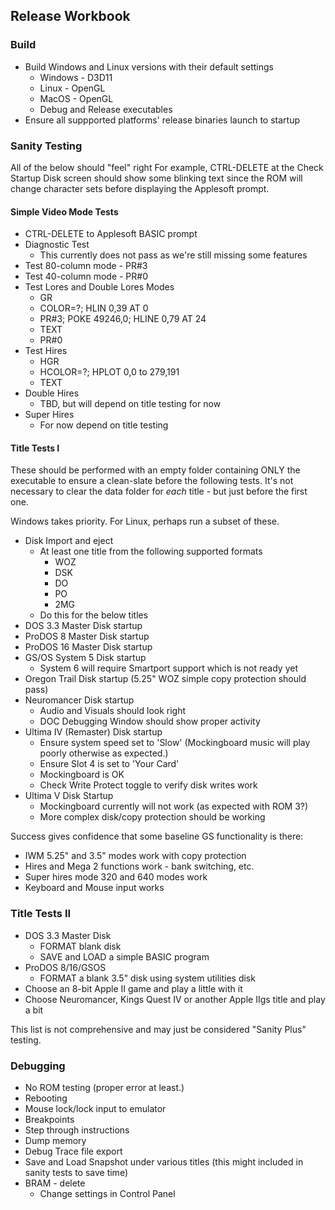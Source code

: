 ## Release Workbook

### Build

* Build Windows and Linux versions with their default settings
  * Windows - D3D11
  * Linux - OpenGL
  * MacOS - OpenGL
  * Debug and Release executables
* Ensure all suppported platforms' release binaries launch to startup

### Sanity Testing

All of the below should "feel" right For example, CTRL-DELETE at the Check
Startup Disk screen should show some blinking text since the ROM will change
character sets before displaying the Applesoft prompt.

#### Simple Video Mode Tests

* CTRL-DELETE to Applesoft BASIC prompt
* Diagnostic Test
  * This currently does not pass as we're still missing some features
* Test 80-column mode - PR#3
* Test 40-column mode - PR#0
* Test Lores and Double Lores Modes
  * GR
  * COLOR=?; HLIN 0,39 AT 0
  * PR#3; POKE 49246,0; HLINE 0,79 AT 24
  * TEXT
  * PR#0
* Test Hires
  * HGR
  * HCOLOR=?; HPLOT 0,0 to 279,191
  * TEXT
* Double Hires
  * TBD, but will depend on title testing for now
* Super Hires
  * For now depend on title testing

#### Title Tests I

These should be performed with an empty folder containing ONLY the executable to
ensure a clean-slate before the following tests.  It's not necessary to clear
the data folder for *each* title - but just before the first one.

Windows takes priority.  For Linux, perhaps run a subset of these.

* Disk Import and eject
  * At least one title from the following supported formats
    * WOZ
    * DSK
    * DO
    * PO
    * 2MG
  * Do this for the below titles
* DOS 3.3 Master Disk startup
* ProDOS 8 Master Disk startup
* ProDOS 16 Master Disk startup
* GS/OS System 5 Disk startup
  * System 6 will require Smartport support which is not ready yet
* Oregon Trail Disk startup (5.25" WOZ simple copy protection should pass)
* Neuromancer Disk startup
  * Audio and Visuals should look right
  * DOC Debugging Window should show proper activity
* Ultima IV (Remaster) Disk startup
  * Ensure system speed set to 'Slow' (Mockingboard music will play poorly
    otherwise as expected.)
  * Ensure Slot 4 is set to 'Your Card'
  * Mockingboard is OK
  * Check Write Protect toggle to verify disk writes work
* Ultima V Disk Startup
  * Mockingboard currently will not work (as expected with ROM 3?)
  * More complex disk/copy protection should be working

Success gives confidence that some baseline GS functionality is there:

* IWM 5.25" and 3.5" modes work with copy protection
* Hires and Mega 2 functions work - bank switching, etc.
* Super hires mode 320 and 640 modes work
* Keyboard and Mouse input works

### Title Tests II

* DOS 3.3 Master Disk
  * FORMAT blank disk
  * SAVE and LOAD a simple BASIC program
* ProDOS 8/16/GSOS
  * FORMAT a blank 3.5" disk using system utilities disk
* Choose an 8-bit Apple II game and play a little with it
* Choose Neuromancer, Kings Quest IV or another Apple IIgs title and play a bit

This list is not comprehensive and may just be considered "Sanity Plus" testing.

### Debugging

* No ROM testing (proper error at least.)
* Rebooting
* Mouse lock/lock input to emulator
* Breakpoints
* Step through instructions
* Dump memory
* Debug Trace file export
* Save and Load Snapshot under various titles (this might included in sanity
  tests to save time)
* BRAM - delete
  * Change settings in Control Panel
